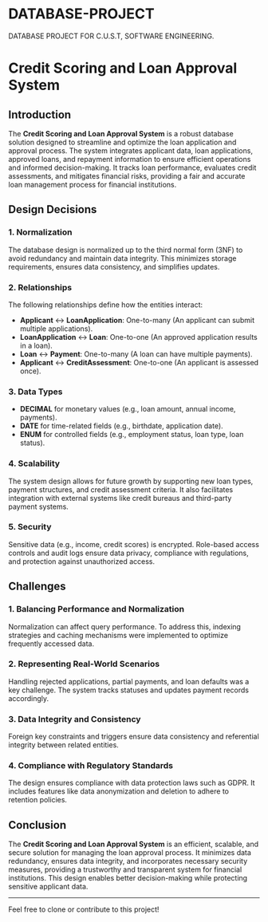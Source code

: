 # DATABASE-PROJECT
DATABASE PROJECT FOR C.U.S.T, SOFTWARE ENGINEERING.

# Credit Scoring and Loan Approval System

## Introduction
The **Credit Scoring and Loan Approval System** is a robust database solution designed to streamline and optimize the loan application and approval process. The system integrates applicant data, loan applications, approved loans, and repayment information to ensure efficient operations and informed decision-making. It tracks loan performance, evaluates credit assessments, and mitigates financial risks, providing a fair and accurate loan management process for financial institutions.

## Design Decisions

### 1. Normalization
The database design is normalized up to the third normal form (3NF) to avoid redundancy and maintain data integrity. This minimizes storage requirements, ensures data consistency, and simplifies updates.

### 2. Relationships
The following relationships define how the entities interact:
- **Applicant** ↔ **LoanApplication**: One-to-many (An applicant can submit multiple applications).
- **LoanApplication** ↔ **Loan**: One-to-one (An approved application results in a loan).
- **Loan** ↔ **Payment**: One-to-many (A loan can have multiple payments).
- **Applicant** ↔ **CreditAssessment**: One-to-one (An applicant is assessed once).

### 3. Data Types
- **DECIMAL** for monetary values (e.g., loan amount, annual income, payments).
- **DATE** for time-related fields (e.g., birthdate, application date).
- **ENUM** for controlled fields (e.g., employment status, loan type, loan status).

### 4. Scalability
The system design allows for future growth by supporting new loan types, payment structures, and credit assessment criteria. It also facilitates integration with external systems like credit bureaus and third-party payment systems.

### 5. Security
Sensitive data (e.g., income, credit scores) is encrypted. Role-based access controls and audit logs ensure data privacy, compliance with regulations, and protection against unauthorized access.

## Challenges

### 1. Balancing Performance and Normalization
Normalization can affect query performance. To address this, indexing strategies and caching mechanisms were implemented to optimize frequently accessed data.

### 2. Representing Real-World Scenarios
Handling rejected applications, partial payments, and loan defaults was a key challenge. The system tracks statuses and updates payment records accordingly.

### 3. Data Integrity and Consistency
Foreign key constraints and triggers ensure data consistency and referential integrity between related entities.

### 4. Compliance with Regulatory Standards
The design ensures compliance with data protection laws such as GDPR. It includes features like data anonymization and deletion to adhere to retention policies.

## Conclusion
The **Credit Scoring and Loan Approval System** is an efficient, scalable, and secure solution for managing the loan approval process. It minimizes data redundancy, ensures data integrity, and incorporates necessary security measures, providing a trustworthy and transparent system for financial institutions. This design enables better decision-making while protecting sensitive applicant data.

---

Feel free to clone or contribute to this project!
